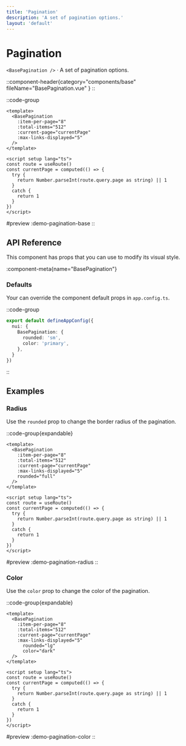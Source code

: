 ```yaml
---
title: 'Pagination'
description: 'A set of pagination options.'
layout: 'default'
---
```


# Pagination

`<BasePagination />` · A set of pagination options.

::component-header{category="components/base" fileName="BasePagination.vue" }
::

::code-group

```vue [DemoPaginationBase.vue]
<template>
  <BasePagination
    :item-per-page="8"
    :total-items="512"
    :current-page="currentPage"
    :max-links-displayed="5"
  />
</template>

<script setup lang="ts">
const route = useRoute()
const currentPage = computed(() => {
  try {
    return Number.parseInt(route.query.page as string) || 1
  }
  catch {
    return 1
  }
})
</script>
```

#preview
:demo-pagination-base
::

## API Reference

This component has props that you can use to modify its visual style.

:component-meta{name="BasePagination"}

### Defaults

Your can override the component default props in `app.config.ts`.

::code-group

```ts [app.config.ts]
export default defineAppConfig({
  nui: {
    BasePagination: {
      rounded: 'sm',
      color: 'primary',
    },
  }
})
```
::

## Examples

### Radius

Use the `rounded` prop to change the border radius of the pagination.

::code-group{expandable}

```vue [DemoPaginationRadius.vue]
<template>
  <BasePagination
    :item-per-page="8"
    :total-items="512"
    :current-page="currentPage"
    :max-links-displayed="5"
    rounded="full"
  />
</template>

<script setup lang="ts">
const route = useRoute()
const currentPage = computed(() => {
  try {
    return Number.parseInt(route.query.page as string) || 1
  }
  catch {
    return 1
  }
})
</script>
```

#preview
:demo-pagination-radius
::

### Color

Use the `color` prop to change the color of the pagination.

::code-group{expandable}

```vue [DemoPaginationColor.vue]
<template>
  <BasePagination
    :item-per-page="8"
    :total-items="512"
    :current-page="currentPage"
    :max-links-displayed="5"
      rounded="lg"
      color="dark"
  />
</template>

<script setup lang="ts">
const route = useRoute()
const currentPage = computed(() => {
  try {
    return Number.parseInt(route.query.page as string) || 1
  }
  catch {
    return 1
  }
})
</script>
```

#preview
:demo-pagination-color
::